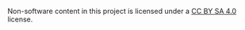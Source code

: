 Non-software content in this project is licensed under a [CC BY SA 4.0](https://creativecommons.org/licenses/by-sa/4.0/) license.
